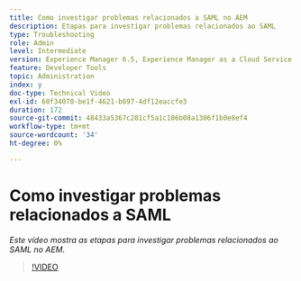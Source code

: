 ```yaml
---
title: Como investigar problemas relacionados a SAML no AEM
description: Etapas para investigar problemas relacionados ao SAML
type: Troubleshooting
role: Admin
level: Intermediate
version: Experience Manager 6.5, Experience Manager as a Cloud Service
feature: Developer Tools
topic: Administration
index: y
doc-type: Technical Video
exl-id: 60f34070-be1f-4621-b697-4df12eaccfe3
duration: 172
source-git-commit: 48433a5367c281cf5a1c106b08a1306f1b0e8ef4
workflow-type: tm+mt
source-wordcount: '34'
ht-degree: 0%

---
```


# Como investigar problemas relacionados a SAML

*Este vídeo mostra as etapas para investigar problemas relacionados ao SAML no AEM.*

>[!VIDEO](https://video.tv.adobe.com/v/335466?quality=12&learn=on)
